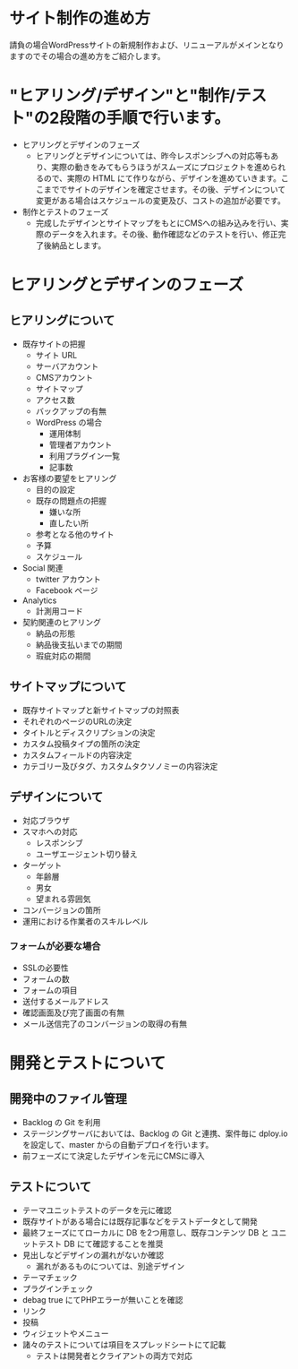 # サイト制作の進め方

請負の場合WordPressサイトの新規制作および、リニューアルがメインとなりますのでその場合の進め方をご紹介します。

# "ヒアリング/デザイン"と"制作/テスト"の2段階の手順で行います。

- ヒアリングとデザインのフェーズ
  - ヒアリングとデザインについては、昨今レスポンシブへの対応等もあり、実際の動きをみてもらうほうがスムーズにプロジェクトを進められるので、実際の HTML にて作りながら、デザインを進めていきます。ここまででサイトのデザインを確定させます。その後、デザインについて変更がある場合はスケジュールの変更及び、コストの追加が必要です。
- 制作とテストのフェーズ
  - 完成したデザインとサイトマップをもとにCMSへの組み込みを行い、実際のデータを入れます。その後、動作確認などのテストを行い、修正完了後納品とします。


# ヒアリングとデザインのフェーズ

## ヒアリングについて

- 既存サイトの把握
  - サイト URL
  - サーバアカウント
  - CMSアカウント
  - サイトマップ
  - アクセス数
  - バックアップの有無
  - WordPress の場合
    - 運用体制
    - 管理者アカウント
    - 利用プラグイン一覧
    - 記事数
- お客様の要望をヒアリング
  - 目的の設定
  - 既存の問題点の把握
    - 嫌いな所
    - 直したい所
  - 参考となる他のサイト
  - 予算
  - スケジュール
- Social 関連
  - twitter アカウント
  - Facebook ページ
- Analytics
  - 計測用コード
- 契約関連のヒアリング
  - 納品の形態
  - 納品後支払いまでの期間
  - 瑕疵対応の期間

## サイトマップについて
- 既存サイトマップと新サイトマップの対照表
- それぞれのページのURLの決定
- タイトルとディスクリプションの決定
- カスタム投稿タイプの箇所の決定
- カスタムフィールドの内容決定
- カテゴリー及びタグ、カスタムタクソノミーの内容決定

## デザインについて

- 対応ブラウザ
- スマホへの対応
  - レスポンシブ
  - ユーザエージェント切り替え
- ターゲット
  - 年齢層
  - 男女
  - 望まれる雰囲気
- コンバージョンの箇所
- 運用における作業者のスキルレベル

### フォームが必要な場合

- SSLの必要性
- フォームの数
- フォームの項目
- 送付するメールアドレス
- 確認画面及び完了画面の有無
- メール送信完了のコンバージョンの取得の有無

# 開発とテストについて

## 開発中のファイル管理

- Backlog の Git を利用
- ステージングサーバにおいては、Backlog の Git と連携、案件毎に dploy.io を設定して、master からの自動デプロイを行います。
- 前フェーズにて決定したデザインを元にCMSに導入

## テストについて

- テーマユニットテストのデータを元に確認
- 既存サイトがある場合には既存記事などをテストデータとして開発
- 最終フェーズにてローカルに DB を2つ用意し、既存コンテンツ DB と ユニットテスト DB にて確認することを推奨
- 見出しなどデザインの漏れがないか確認
  - 漏れがあるものについては、別途デザイン
- テーマチェック
- プラグインチェック
- debag true にてPHPエラーが無いことを確認
- リンク
- 投稿
- ウィジェットやメニュー
- 諸々のテストについては項目をスプレッドシートにて記載
  - テストは開発者とクライアントの両方で対応
